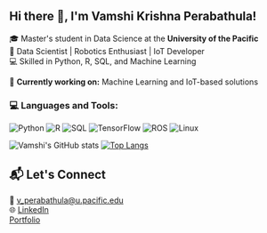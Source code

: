 

## Hi there 👋, I'm Vamshi Krishna Perabathula!

🎓 Master's student in Data Science at the **University of the Pacific**  
🌟 Data Scientist | Robotics Enthusiast | IoT Developer  
💻 Skilled in Python, R, SQL, and Machine Learning  

🔭 **Currently working on:** Machine Learning and IoT-based solutions  




### 💻 Languages and Tools:
![Python](https://img.shields.io/badge/Python-3776AB?style=for-the-badge&logo=python&logoColor=white)
![R](https://img.shields.io/badge/R-276DC3?style=for-the-badge&logo=r&logoColor=white)
![SQL](https://img.shields.io/badge/SQL-003B57?style=for-the-badge&logo=postgresql&logoColor=white)
![TensorFlow](https://img.shields.io/badge/TensorFlow-FF6F00?style=for-the-badge&logo=tensorflow&logoColor=white)
![ROS](https://img.shields.io/badge/ROS-22314E?style=for-the-badge&logo=ros&logoColor=white)
![Linux](https://img.shields.io/badge/Linux-FCC624?style=for-the-badge&logo=linux&logoColor=black)


![Vamshi's GitHub stats](https://github-readme-stats.vercel.app/api?username=perabathulavamshi&show_icons=true&theme=radical)
[![Top Langs](https://github-readme-stats.vercel.app/api/top-langs/?username=perabathulavamshi&layout=compact)](https://github.com/anuraghazra/github-readme-stats)


## 📬 Let's Connect
📧 [v_perabathula@u.pacific.edu](mailto:v_perabathula@u.pacific.edu)  
🌐 [LinkedIn](https://www.linkedin.com/in/vk-perabathula/)  
 [Portfolio](#)


